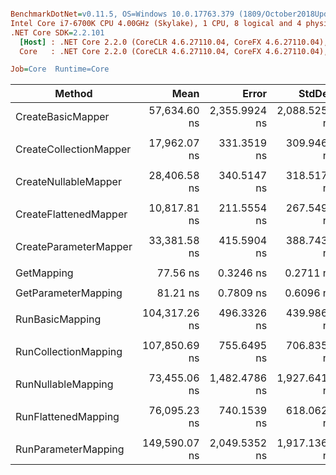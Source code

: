 ``` ini

BenchmarkDotNet=v0.11.5, OS=Windows 10.0.17763.379 (1809/October2018Update/Redstone5)
Intel Core i7-6700K CPU 4.00GHz (Skylake), 1 CPU, 8 logical and 4 physical cores
.NET Core SDK=2.2.101
  [Host] : .NET Core 2.2.0 (CoreCLR 4.6.27110.04, CoreFX 4.6.27110.04), 64bit RyuJIT  [AttachedDebugger]
  Core   : .NET Core 2.2.0 (CoreCLR 4.6.27110.04, CoreFX 4.6.27110.04), 64bit RyuJIT

Job=Core  Runtime=Core  

```
|                 Method |          Mean |         Error |        StdDev | Ratio |
|----------------------- |--------------:|--------------:|--------------:|------:|
|      CreateBasicMapper |  57,634.60 ns | 2,355.9924 ns | 2,088.5259 ns |  1.00 |
|                        |               |               |               |       |
| CreateCollectionMapper |  17,962.07 ns |   331.3519 ns |   309.9468 ns |  1.00 |
|                        |               |               |               |       |
|   CreateNullableMapper |  28,406.58 ns |   340.5147 ns |   318.5176 ns |  1.00 |
|                        |               |               |               |       |
|  CreateFlattenedMapper |  10,817.81 ns |   211.5554 ns |   267.5498 ns |  1.00 |
|                        |               |               |               |       |
|  CreateParameterMapper |  33,381.58 ns |   415.5904 ns |   388.7435 ns |  1.00 |
|                        |               |               |               |       |
|             GetMapping |      77.56 ns |     0.3246 ns |     0.2711 ns |  1.00 |
|                        |               |               |               |       |
|    GetParameterMapping |      81.21 ns |     0.7809 ns |     0.6096 ns |  1.00 |
|                        |               |               |               |       |
|        RunBasicMapping | 104,317.26 ns |   496.3326 ns |   439.9860 ns |  1.00 |
|                        |               |               |               |       |
|   RunCollectionMapping | 107,850.69 ns |   755.6495 ns |   706.8350 ns |  1.00 |
|                        |               |               |               |       |
|     RunNullableMapping |  73,455.06 ns | 1,482.4786 ns | 1,927.6410 ns |  1.00 |
|                        |               |               |               |       |
|    RunFlattenedMapping |  76,095.23 ns |   740.1539 ns |   618.0621 ns |  1.00 |
|                        |               |               |               |       |
|    RunParameterMapping | 149,590.07 ns | 2,049.5352 ns | 1,917.1365 ns |  1.00 |
